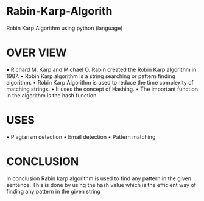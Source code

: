 # Rabin-Karp-Algorith
Robin Karp Algorithm using python (language)
# OVER VIEW
•	Richard M. Karp and Michael O. Rabin created the Robin Karp algorithm in 1987.
•	Robin Karp algorithm is a string searching or pattern finding algorithm.
•	Robin Karp Algorithm is used to reduce the time complexity of matching strings.
•	It uses the concept of Hashing.
•	The important function in the algorithm is the hash function


# USES
•	Plagiarism detection
•	Email detection
•	Pattern matching

# CONCLUSION
In conclusion Rabin karp algorithm is used to find any pattern in the given sentence. 
This is done by using the hash value which is the efficient way of finding any pattern in the given string
